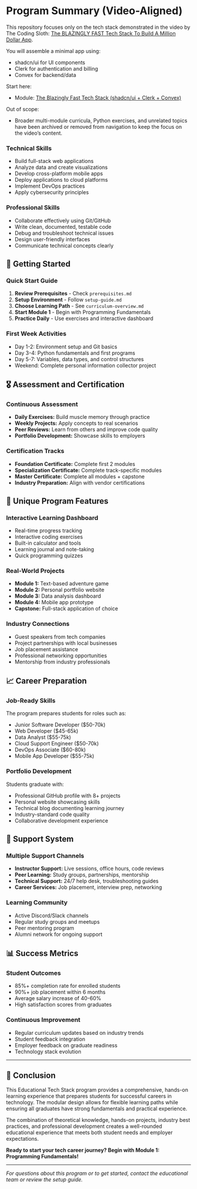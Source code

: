 # Program Summary (Video-Aligned)

This repository focuses only on the tech stack demonstrated in the video by The Coding Sloth: [The BLAZINGLY FAST Tech Stack To Build A Million Dollar App](https://www.youtube.com/watch?v=gFWZM0saGGI).

You will assemble a minimal app using:

- shadcn/ui for UI components
- Clerk for authentication and billing
- Convex for backend/data

Start here:

- Module: [The Blazingly Fast Tech Stack (shadcn/ui + Clerk + Convex)](./modules/01-programming-fundamentals/)

Out of scope:

- Broader multi-module curricula, Python exercises, and unrelated topics have been archived or removed from navigation to keep the focus on the video’s content.

### Technical Skills
- Build full-stack web applications
- Analyze data and create visualizations
- Develop cross-platform mobile apps
- Deploy applications to cloud platforms
- Implement DevOps practices
- Apply cybersecurity principles

### Professional Skills
- Collaborate effectively using Git/GitHub
- Write clean, documented, testable code
- Debug and troubleshoot technical issues
- Design user-friendly interfaces
- Communicate technical concepts clearly

## 🚀 Getting Started

### Quick Start Guide
1. **Review Prerequisites** - Check `prerequisites.md`
2. **Setup Environment** - Follow `setup-guide.md`
3. **Choose Learning Path** - See `curriculum-overview.md`
4. **Start Module 1** - Begin with Programming Fundamentals
5. **Practice Daily** - Use exercises and interactive dashboard

### First Week Activities
- Day 1-2: Environment setup and Git basics
- Day 3-4: Python fundamentals and first programs
- Day 5-7: Variables, data types, and control structures
- Weekend: Complete personal information collector project

## 🎖️ Assessment and Certification

### Continuous Assessment
- **Daily Exercises:** Build muscle memory through practice
- **Weekly Projects:** Apply concepts to real scenarios
- **Peer Reviews:** Learn from others and improve code quality
- **Portfolio Development:** Showcase skills to employers

### Certification Tracks
- **Foundation Certificate:** Complete first 2 modules
- **Specialization Certificate:** Complete track-specific modules
- **Master Certificate:** Complete all modules + capstone
- **Industry Preparation:** Align with vendor certifications

## 🌟 Unique Program Features

### Interactive Learning Dashboard
- Real-time progress tracking
- Interactive coding exercises
- Built-in calculator and tools
- Learning journal and note-taking
- Quick programming quizzes

### Real-World Projects
- **Module 1:** Text-based adventure game
- **Module 2:** Personal portfolio website
- **Module 3:** Data analysis dashboard
- **Module 4:** Mobile app prototype
- **Capstone:** Full-stack application of choice

### Industry Connections
- Guest speakers from tech companies
- Project partnerships with local businesses
- Job placement assistance
- Professional networking opportunities
- Mentorship from industry professionals

## 📈 Career Preparation

### Job-Ready Skills
The program prepares students for roles such as:
- Junior Software Developer ($50-70k)
- Web Developer ($45-65k)
- Data Analyst ($55-75k)
- Cloud Support Engineer ($50-70k)
- DevOps Associate ($60-80k)
- Mobile App Developer ($55-75k)

### Portfolio Development
Students graduate with:
- Professional GitHub profile with 8+ projects
- Personal website showcasing skills
- Technical blog documenting learning journey
- Industry-standard code quality
- Collaborative development experience

## 🤝 Support System

### Multiple Support Channels
- **Instructor Support:** Live sessions, office hours, code reviews
- **Peer Learning:** Study groups, partnerships, mentorship
- **Technical Support:** 24/7 help desk, troubleshooting guides
- **Career Services:** Job placement, interview prep, networking

### Learning Community
- Active Discord/Slack channels
- Regular study groups and meetups
- Peer mentoring program
- Alumni network for ongoing support

## 📊 Success Metrics

### Student Outcomes
- 85%+ completion rate for enrolled students
- 90%+ job placement within 6 months
- Average salary increase of 40-60%
- High satisfaction scores from graduates

### Continuous Improvement
- Regular curriculum updates based on industry trends
- Student feedback integration
- Employer feedback on graduate readiness
- Technology stack evolution

---

## 🎉 Conclusion

This Educational Tech Stack program provides a comprehensive, hands-on learning experience that prepares students for successful careers in technology. The modular design allows for flexible learning paths while ensuring all graduates have strong fundamentals and practical experience.

The combination of theoretical knowledge, hands-on projects, industry best practices, and professional development creates a well-rounded educational experience that meets both student needs and employer expectations.

**Ready to start your tech career journey? Begin with Module 1: Programming Fundamentals!**

---

*For questions about this program or to get started, contact the educational team or review the setup guide.*
